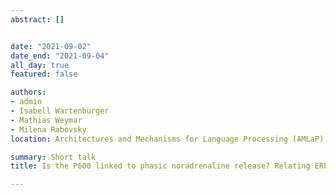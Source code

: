 ```yaml
---
abstract: []


date: "2021-09-02"
date_end: "2021-09-04"
all_day: true
featured: false

authors:
- admin
- Isabell Wartenburger
- Mathias Weymar
- Milena Rabovsky
location: Architectures and Mechanisms for Language Processing (AMLaP) Conference (Paris, France / virtual)

summary: Short talk
title: Is the P600 linked to phasic noradrenaline release? Relating ERPs to pupil size in a sentence processing paradigm

---
```

